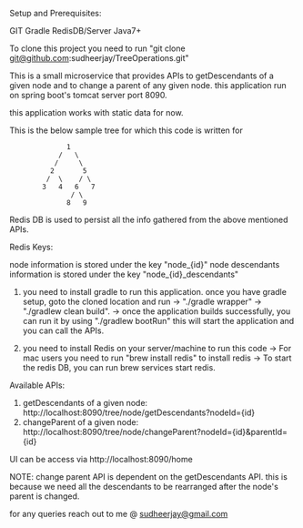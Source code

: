 Setup and Prerequisites:

GIT
Gradle
RedisDB/Server
Java7+

To clone this project you need to run  "git clone git@github.com:sudheerjay/TreeOperations.git"


This is a small microservice that provides APIs to getDescendants of a given node and to change a parent of any given node.
this application run on spring boot's tomcat server port 8090.

this application works with static data for now.


This is the below sample tree for which this code is written for

				  1
				/   \
			   /     \
			  2       5
			 /  \    / \
			3	4   6   7
				   / \
				  8   9

Redis DB is used to persist all the info gathered from the above mentioned APIs.

Redis Keys:

node information is stored under the key "node_{id}"
node descendants information is stored under the key "node_{id}_descendants"

1) you need to install gradle to run this application. once you have gradle setup,
   goto the cloned location and run 
	-> "./gradle wrapper"
	-> "./gradlew clean build".
	-> once the application builds successfully, you can run it by using "./gradlew bootRun"
   	   this will start the application and you can call the APIs.
  
   
2) you need to install Redis on your server/machine to run this code
	-> For mac users you need to run "brew install redis" to install redis
	-> To start the redis DB, you can run brew services start redis.



Available APIs:

1) getDescendants of a given node: http://localhost:8090/tree/node/getDescendants?nodeId={id}
2) changeParent of a given node: http://localhost:8090/tree/node/changeParent?nodeId={id}&parentId={id}

UI can be access via http://localhost:8090/home

NOTE: change parent API is dependent on the getDescendants API. this is because we need all the descendants to be rearranged after the node's parent is changed.

for any queries reach out to me @ sudheerjay@gmail.com


				  

